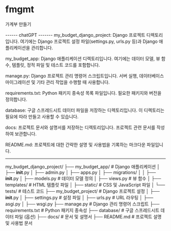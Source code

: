 # fmgmt
가계부 만들기

------ chatGPT -------
my_budget_django_project: Django 프로젝트 디렉토리입니다. 여기에는 Django 프로젝트 설정 파일(settings.py, urls.py 등)과 Django 애플리케이션을 관리합니다.

my_budget_app: Django 애플리케이션 디렉토리입니다. 여기에는 데이터 모델, 뷰 함수, 템플릿, 정적 파일 및 테스트 코드를 포함합니다.

manage.py: Django 프로젝트 관리 명령어 스크립트입니다. 서버 실행, 데이터베이스 마이그레이션 및 기타 관리 작업을 수행할 때 사용합니다.

requirements.txt: Python 패키지 종속성 목록 파일입니다. 필요한 패키지와 버전을 정의합니다.

database: 구글 스프레드시트 데이터 파일을 저장하는 디렉토리입니다. 이 디렉토리는 필요에 따라 만들고 사용할 수 있습니다.

docs: 프로젝트 문서와 설명서를 저장하는 디렉토리입니다. 프로젝트 관련 문서를 작성하여 보관합니다.

README.md: 프로젝트에 대한 간략한 설명 및 사용법을 기록하는 마크다운 파일입니다.

-------------------------

my_budget_django_project/
├── my_budget_app/            # Django 애플리케이션
│   ├── __init__.py
│   ├── admin.py
│   ├── apps.py
│   ├── migrations/
│   │   ├── __init__.py
│   ├── models.py             # 데이터 모델 정의
│   ├── views.py              # 뷰 함수
│   ├── templates/            # HTML 템플릿 파일
│   ├── static/               # CSS 및 JavaScript 파일
│   └── tests/                # 테스트 코드
├── my_budget_project/        # Django 프로젝트 설정
│   ├── __init__.py
│   ├── settings.py           # 설정 파일
│   ├── urls.py               # URL 라우팅
│   ├── asgi.py
│   ├── wsgi.py
├── manage.py                 # Django 관리 명령어 스크립트
├── requirements.txt          # Python 패키지 종속성
├── database/                 # 구글 스프레드시트 데이터 파일 (옵션)
├── docs/                     # 문서 및 설명서
├── README.md                 # 프로젝트 설명 및 사용법 문서






